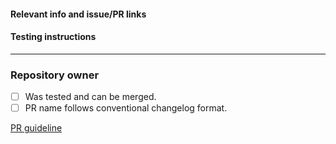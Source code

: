 #### Relevant info and issue/PR links 
 
#### Testing instructions  


----
### Repository owner

- [ ] Was tested and can be merged.
- [ ] PR name follows conventional changelog format.

[PR guideline](https://github.com/PeerioTechnologies/peerio-icebear/blob/dev/docs/CONTRIBUTING.md)
